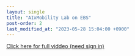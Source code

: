 ```yaml
---
layout: single
title: "AIxMobility Lab on EBS"
post-order: 2
last_modified_at: "2023-05-28 15:04:00 +0900"
---
```



[Click here for full viddeo (need sign in)](https://www.ebs.co.kr/tv/show?prodId=6785&lectId=20496498)
